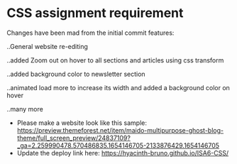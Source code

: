 # CSS assignment requirement

Changes have been mad from the initial commit
features:

..General website re-editing

..added Zoom out on hover to all sections and articles using css transform

..added background color to newsletter section

..animated load more to increase its width and added a background color on hover

..many more




- Please make a website look like this sample: https://preview.themeforest.net/item/maido-multipurpose-ghost-blog-theme/full_screen_preview/24837109?_ga=2.259990478.570486835.1654146705-2133876429.1654146705
- Update the deploy link here: https://hyacinth-bruno.github.io/ISA6-CSS/
